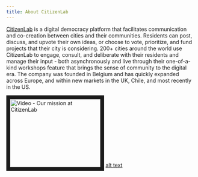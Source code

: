 ```yaml
---
title: About CitizenLab
---
```


[CitizenLab](https://www.citizenlab.co) is a digital democracy platform that facilitates communication and co-creation between cities and their communities. Residents can post, discuss, and upvote their own ideas, or choose to vote, prioritize, and fund projects that their city is considering. 200+ cities around the world use CitizenLab to engage, consult, and deliberate with their residents and manage their input - both asynchronously and live through their one-of-a-kind workshops feature that brings the sense of community to the digital era. The company was founded in Belgium and has quickly expanded across Europe, and within new markets in the UK, Chile, and most recently in the US.

<a href="https://youtu.be/LRPvKS83ilA" target="_blank"><img src="https://global-uploads.webflow.com/5a3bf6310252f900015dae82/60521419e42ae85cb25b1918_thumbnail%20mission%20video-p-2000.jpeg" 
alt="Video - Our mission at CitizenLab" width="240" height="180" border="10" /></a>
[alt text](https://github.com/adam-p/markdown-here/raw/master/src/common/images/icon48.png "Logo Title Text 1")
